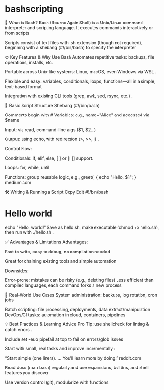 # bashscripting
🐚 What is Bash?
Bash (Bourne Again Shell) is a Unix/Linux command interpreter and scripting language. It executes commands interactively or from scripts 

Scripts consist of text files with .sh extension (though not required), beginning with a shebang (#!/bin/bash) to specify the interpreter 

⚙️ Key Features & Why Use Bash
Automates repetitive tasks: backups, file operations, installs, etc. 

Portable across Unix-like systems: Linux, macOS, even Windows via WSL .

Flexible and easy: variables, conditionals, loops, functions—all in a simple, text-based format 

Integration with existing CLI tools (grep, awk, sed, rsync, etc.) .

🧰 Basic Script Structure
Shebang (#!/bin/bash)

Comments begin with #
Variables: e.g., name="Alice" and accessed via $name 

Input: via read, command-line args ($1, $2...) 

Output: using echo, with redirection (>, >>, |) .

Control Flow:

Conditionals: if, elif, else, [ ] or [[ ]] support.

Loops: for, while, until 

Functions: group reusable logic, e.g., greet() { echo "Hello, $1"; } 
medium.com

🛠️ Writing & Running a Script
Copy
Edit
#!/bin/bash
# Hello world
echo "Hello, world!"
Save as hello.sh, make executable (chmod +x hello.sh), then run with ./hello.sh .

✅ Advantages & Limitations
Advantages:

Fast to write, easy to debug, no compilation needed 

Great for chaining existing tools and simple automation.

Downsides:

Error-prone: mistakes can be risky (e.g., deleting files) 
Less efficient than compiled languages, each command forks a new process 

🧩 Real-World Use Cases
System administration: backups, log rotation, cron jobs 

Batch scripting: file processing, deployments, data extract/manipulation 
DevOps/CI tasks: automation in cloud, containers, pipelines 

💡 Best Practices & Learning Advice
Pro Tip: use shellcheck for linting & catch errors .

Include set -euo pipefail at top to fail on errors/glob issues 

Start with small, real tasks and improve incrementally :

“Start simple (one liners). … You’ll learn more by doing.” 
reddit.com

Read docs (man bash) regularly and use expansions, builtins, and shell features you discover 

Use version control (git), modularize with functions 
